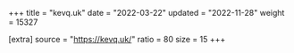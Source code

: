 +++
title = "kevq.uk"
date = "2022-03-22"
updated = "2022-11-28"
weight = 15327

[extra]
source = "https://kevq.uk/"
ratio = 80
size = 15
+++
